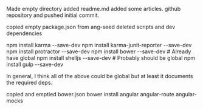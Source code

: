 Made empty directory
added readme.md
added some articles.
github repository and pushed initial commit.

copied empty package.json from ang-seed
deleted scripts and dev dependencies

npm install karma --save-dev
npm install karma-junit-reporter --save-dev
npm install protractor --save-dev
npm install bower --save-dev      # Already have global
npm install shelljs --save-dev    # Probably should be global
npm install gulp --save-dev

In general, I think all of the above could be global but at least it documents the required deps.

copied and emptied bower.json
bower install angular angular-route angular-mocks 

